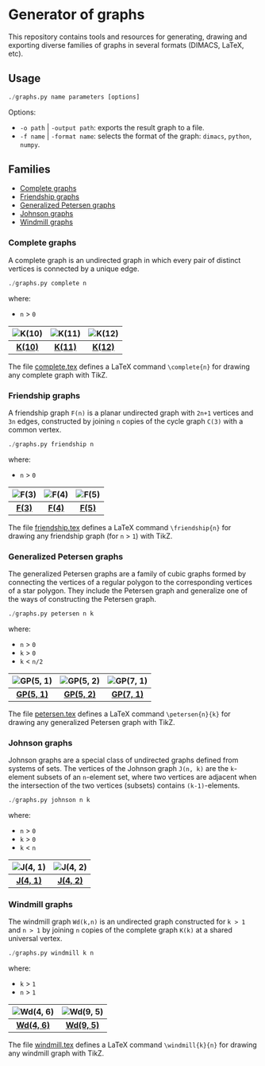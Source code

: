 # Generator of graphs

This repository contains tools and resources for generating, drawing and exporting diverse families of graphs in several formats (DIMACS, LaTeX, etc).

## Usage

```python
./graphs.py name parameters [options]
```

Options:

* `-o path` | `-output path`: exports the result graph to a file.
* `-f name` | `-format name`: selects the format of the graph: `dimacs`, `python`, `numpy`.

## Families

* [Complete graphs](#complete-graphs)
* [Friendship graphs](#friendship-graphs)
* [Generalized Petersen graphs](#generalized-petersen-graphs)
* [Johnson graphs](#johnson-graphs)
* [Windmill graphs](#windmill-graphs)

### Complete graphs

A complete graph is an undirected graph in which every pair of distinct vertices is connected by a unique edge.

```python
./graphs.py complete n
```
where:
* `n` > `0`

![K(10)](https://raw.githubusercontent.com/jariazavalverde/graphs/master/images/complete-10.png "K(10)") | ![K(11)](https://raw.githubusercontent.com/jariazavalverde/graphs/master/images/complete-11.png "K(11)") | ![K(12)](https://raw.githubusercontent.com/jariazavalverde/graphs/master/images/complete-12.png "K(12)")
:---: | :---: | :---:
[**K(10)**](https://github.com/jariazavalverde/graphs/blob/master/tex/complete.tex) | [**K(11)**](https://github.com/jariazavalverde/graphs/blob/master/tex/complete.tex) | [**K(12)**](https://github.com/jariazavalverde/graphs/blob/master/tex/complete.tex)

The file [complete.tex](https://github.com/jariazavalverde/graphs/blob/master/tex/complete.tex) defines a LaTeX command `\complete{n}` for drawing any complete graph with TikZ.

### Friendship graphs

A friendship graph `F(n)` is a planar undirected graph with `2n+1` vertices and `3n` edges, constructed by joining `n` copies of the cycle graph `C(3)` with a common vertex.

```python
./graphs.py friendship n
```
where:
* `n` > `0`

![F(3)](https://raw.githubusercontent.com/jariazavalverde/graphs/master/images/friendship-3.png "F(3)") | ![F(4)](https://raw.githubusercontent.com/jariazavalverde/graphs/master/images/friendship-4.png "F(4)") | ![F(5)](https://raw.githubusercontent.com/jariazavalverde/graphs/master/images/friendship-5.png "F(5)")
:---: | :---: | :---:
[**F(3)**](https://github.com/jariazavalverde/graphs/blob/master/tex/friendship.tex) | [**F(4)**](https://github.com/jariazavalverde/graphs/blob/master/tex/friendship.tex) | [**F(5)**](https://github.com/jariazavalverde/graphs/blob/master/tex/friendship.tex)

The file [friendship.tex](https://github.com/jariazavalverde/graphs/blob/master/tex/friendship.tex) defines a LaTeX command `\friendship{n}` for drawing any friendship graph (for `n` > `1`) with TikZ.

### Generalized Petersen graphs

The generalized Petersen graphs are a family of cubic graphs formed by connecting the vertices of a regular polygon to the corresponding vertices of a star polygon. They include the Petersen graph and generalize one of the ways of constructing the Petersen graph.

```python
./graphs.py petersen n k
```
where:
* `n` > `0`
* `k` > `0`
* `k` < `n/2`

![GP(5, 1)](https://raw.githubusercontent.com/jariazavalverde/graphs/master/images/petersen-5-1.png "GP(5, 1)") | ![GP(5, 2)](https://raw.githubusercontent.com/jariazavalverde/graphs/master/images/petersen-5-2.png "GP(5, 2)") | ![GP(7, 1)](https://raw.githubusercontent.com/jariazavalverde/graphs/master/images/petersen-7-1.png "GP(7, 1)")
:---: | :---: | :---:
[**GP(5, 1)**](https://github.com/jariazavalverde/graphs/blob/master/tex/petersen.tex) | [**GP(5, 2)**](https://github.com/jariazavalverde/graphs/blob/master/tex/petersen.tex) | [**GP(7, 1)**](https://github.com/jariazavalverde/graphs/blob/master/tex/petersen.tex)

The file [petersen.tex](https://github.com/jariazavalverde/graphs/blob/master/tex/petersen.tex) defines a LaTeX command `\petersen{n}{k}` for drawing any generalized Petersen graph with TikZ.

### Johnson graphs

Johnson graphs are a special class of undirected graphs defined from systems of sets. The vertices of the Johnson graph `J(n, k)` are the `k`-element subsets of an `n`-element set, where two vertices are adjacent when the intersection of the two vertices (subsets) contains `(k-1)`-elements.

```python
./graphs.py johnson n k
```
where:
* `n` > `0`
* `k` > `0`
* `k` < `n`

![J(4, 1)](https://raw.githubusercontent.com/jariazavalverde/graphs/master/images/johnson-4-1.png "J(4, 1)") |![J(4, 2)](https://raw.githubusercontent.com/jariazavalverde/graphs/master/images/johnson-4-2.png "J(4, 2)")
:---: | :---:
[**J(4, 1)**](https://github.com/jariazavalverde/graphs/blob/master/tex/johnson-4-1.tex) | [**J(4, 2)**](https://github.com/jariazavalverde/graphs/blob/master/tex/johnson-4-2.tex)

### Windmill graphs

The windmill graph `Wd(k,n)` is an undirected graph constructed for `k > 1` and `n > 1` by joining `n` copies of the complete graph `K(k)` at a shared universal vertex. 

```python
./graphs.py windmill k n
```
where:
* `k` > `1`
* `n` > `1`

![Wd(4, 6)](https://raw.githubusercontent.com/jariazavalverde/graphs/master/images/windmill-4-6.png "Wd(4, 6)") |![Wd(9, 5)](https://raw.githubusercontent.com/jariazavalverde/graphs/master/images/windmill-9-5.png "Wd(9, 5)")
:---: | :---:
[**Wd(4, 6)**](https://github.com/jariazavalverde/graphs/blob/master/tex/windmill.tex) | [**Wd(9, 5)**](https://github.com/jariazavalverde/graphs/blob/master/tex/windmill.tex)

The file [windmill.tex](https://github.com/jariazavalverde/graphs/blob/master/tex/windmill.tex) defines a LaTeX command `\windmill{k}{n}` for drawing any windmill graph with TikZ.